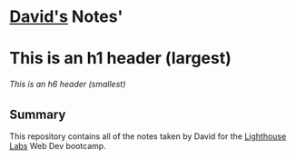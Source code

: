 # [David's](https://github.com/davideastmond) Notes'
# This is an h1 header (largest)
###### This is an h6 header (smallest)

## Summary

This repository contains all of the notes taken by David for the [Lighthouse Labs](https://www.lighthouselabs.ca/) Web Dev bootcamp.